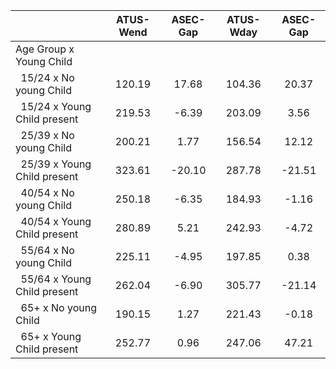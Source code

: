 
|                      |    ATUS-Wend |     ASEC-Gap |    ATUS-Wday |     ASEC-Gap |
| -------------------- | :----------: | :----------: | :----------: | :----------: |
| Age Group x Young Child |              |              |              |              |
| &nbsp;&nbsp;15/24 x No young Child |       120.19 |        17.68 |       104.36 |        20.37 |
| &nbsp;&nbsp;15/24 x Young Child present |       219.53 |        -6.39 |       203.09 |         3.56 |
| &nbsp;&nbsp;25/39 x No young Child |       200.21 |         1.77 |       156.54 |        12.12 |
| &nbsp;&nbsp;25/39 x Young Child present |       323.61 |       -20.10 |       287.78 |       -21.51 |
| &nbsp;&nbsp;40/54 x No young Child |       250.18 |        -6.35 |       184.93 |        -1.16 |
| &nbsp;&nbsp;40/54 x Young Child present |       280.89 |         5.21 |       242.93 |        -4.72 |
| &nbsp;&nbsp;55/64 x No young Child |       225.11 |        -4.95 |       197.85 |         0.38 |
| &nbsp;&nbsp;55/64 x Young Child present |       262.04 |        -6.90 |       305.77 |       -21.14 |
| &nbsp;&nbsp;65+ x No young Child |       190.15 |         1.27 |       221.43 |        -0.18 |
| &nbsp;&nbsp;65+ x Young Child present |       252.77 |         0.96 |       247.06 |        47.21 |

